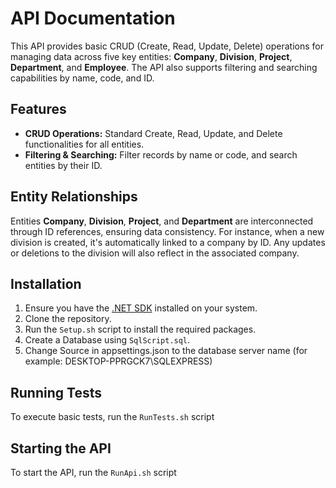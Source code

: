 # API Documentation

This API provides basic CRUD (Create, Read, Update, Delete) operations for managing data across five key entities: **Company**, **Division**, **Project**, **Department**, and **Employee**. The API also supports filtering and searching capabilities by name, code, and ID.

## Features

- **CRUD Operations:** Standard Create, Read, Update, and Delete functionalities for all entities.
- **Filtering & Searching:** Filter records by name or code, and search entities by their ID.

## Entity Relationships

Entities **Company**, **Division**, **Project**, and **Department** are interconnected through ID references, ensuring data consistency. For instance, when a new division is created, it's automatically linked to a company by ID. Any updates or deletions to the division will also reflect in the associated company.

## Installation

1. Ensure you have the [.NET SDK](https://dotnet.microsoft.com/en-us/download) installed on your system.
2. Clone the repository.
3. Run the `Setup.sh` script to install the required packages.
4. Create a Database using `SqlScript.sql`.
5. Change Source in appsettings.json to the database server name (for example: DESKTOP-PPRGCK7\\SQLEXPRESS)

## Running Tests

To execute basic tests, run the `RunTests.sh` script

## Starting the API

To start the API, run the `RunApi.sh` script



